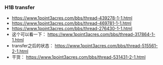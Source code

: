 

### H1B transfer

* https://www.1point3acres.com/bbs/thread-439278-1-1.html
* https://www.1point3acres.com/bbs/thread-469781-1-1.html
* https://www.1point3acres.com/bbs/thread-276430-1-1.html
* 这个可以看一下： https://www.1point3acres.com/bbs/thread-317864-1-1.html
* transfer之后的状态： https://www.1point3acres.com/bbs/thread-515561-2-1.html
* 干货： https://www.1point3acres.com/bbs/thread-531431-2-1.html



